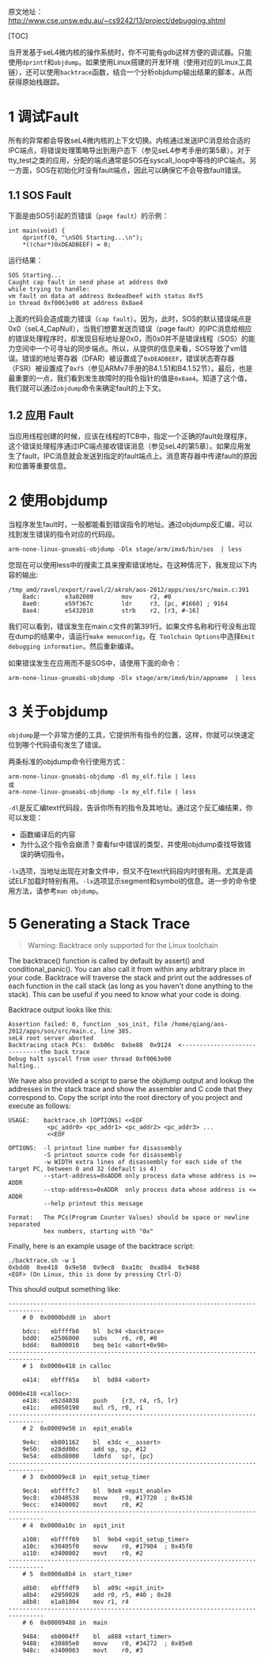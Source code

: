 原文地址：http://www.cse.unsw.edu.au/~cs9242/13/project/debugging.shtml

[TOC]

当开发基于seL4微内核的操作系统时，你不可能有gdb这样方便的调试器。只能使用`dprintf`和`objdump`。如果使用Linux搭建的开发环境（使用对应的Linux工具链），还可以使用`backtrace`函数，结合一个分析objdump输出结果的脚本，从而获得原始栈跟踪。

# 1 调试Fault

所有的异常都会导致seL4微内核的上下文切换。内核通过发送IPC消息给合适的IPC端点，将错误处理策略导出到用户态下（参见seL4参考手册的第5章）。对于tty_test之类的应用，分配的端点通常是SOS在syscall_loop中等待的IPC端点。另一方面，SOS在初始化时没有fault端点，因此可以确保它不会导致fault错误。

## 1.1 SOS Fault

下面是由SOS引起的页错误（`page fault`）的示例：

    int main(void) {  
        dprintf(0, "\nSOS Starting...\n");
        *((char*)0xDEADBEEF) = 0;

运行结果：

    SOS Starting...                                                                 
    Caught cap fault in send phase at address 0x0                                   
    while trying to handle:                                                         
    vm fault on data at address 0xdeadbeef with status 0xf5                         
    in thread 0xf0063e00 at address 0x8ae4

上面的代码会造成能力错误（`cap fault`）。因为，此时，SOS的默认错误端点是0x0（seL4_CapNull），当我们想要发送页错误（page fault）的IPC消息给相应的错误处理程序时，却发现目标地址是0x0，而0x0并不是错误线程（SOS）的能力空间中一个可寻址的同步端点。所以，从提供的信息来看，SOS导致了vm错误。错误的地址寄存器（DFAR）被设置成了`0xDEADBEEF`，错误状态寄存器（FSR）被设置成了`0xf5`（参见ARMv7手册的B4.1.51和B4.1.52节）。最后，也是最重要的一点，我们看到发生故障时的指令指针的值是`0x8ae4`。知道了这个值，我们就可以通过`objdump`命令来确定fault的上下文。

## 1.2 应用 Fault

当应用线程创建的时候，应该在线程的TCB中，指定一个正确的fault处理程序，这个错误处理程序通过IPC端点接收错误消息（参见seL4的第5章）。如果应用发生了fault，IPC消息就会发送到指定的fault端点上。消息寄存器中传递fault的原因和位置等重要信息。

# 2 使用objdump

当程序发生fault时，一般都能看到错误指令的地址。通过objdump反汇编，可以找到发生错误的指令对应的代码段。

    arm-none-linux-gnueabi-objdump -Dlx stage/arm/imx6/bin/sos  | less

您现在可以使用less中的搜索工具来搜索错误地址。在这种情况下，我发现以下内容的输出:

    /tmp_amd/ravel/export/ravel/2/akroh/aos-2012/apps/sos/src/main.c:391
        8adc:       e3a02000        mov     r2, #0
        8ae0:       e59f367c        ldr     r3, [pc, #1660] ; 9164 
        8ae4:       e5432010        strb    r2, [r3, #-16]

我们可以看到，错误发生在main.c文件的第391行。如果文件名称和行号没有出现在dump的结果中，请运行`make menuconfig`，在` Toolchain Options`中选择`Emit debugging information`，然后重新编译。

如果错误发生在应用而不是SOS中，请使用下面的命令：

    arm-none-linux-gnueabi-objdump -Dlx stage/arm/imx6/bin/appname  | less

# 3 关于objdump

`objdump`是一个非常方便的工具，它提供所有指令的位置，这样，你就可以快速定位到哪个代码语句发生了错误。

两条标准的objdump命令行使用方式：

    arm-none-linux-gnueabi-objdump -dl my_elf.file | less
    或
    arm-none-linux-gnueabi-objdump -lx my_elf.file | less

`-dl`是反汇编text代码段，告诉你所有的指令及其地址。通过这个反汇编结果，你可以发现：

* 函数编译后的内容
* 为什么这个指令会崩溃？查看fsr中错误的类型，并使用objdump查找导致错误的确切指令。
    
`-lx`选项，当地址出现在对象文件中，但又不在text代码段内时很有用。尤其是调试ELF加载时特别有用。`-lx`选项显示segment和symbol的信息。进一步的命令使用方法，请参考`man objdump`。

# 5 Generating a Stack Trace

> Warning: Backtrace only supported for the Linux toolchain

The backtrace() function is called by default by assert() and conditional_panic(). You can also call it from within any arbitrary place in your code. Backtrace will traverse the stack and print out the addresses of each function in the call stack (as long as you haven't done anything to the stack). This can be useful if you need to know what your code is doing.

Backtrace output looks like this:

    Assertion failed: 0, function _sos_init, file /home/qiang/aos-2012/apps/sos/src/main.c, line 385.
    seL4 root server aborted
    Backtracing stack PCs:  0xb06c  0xbe88  0x9124  <------------------------------the back trace
    Debug halt syscall from user thread 0xf0063e00
    halting..

We have also provided a script to parse the objdump output and lookup the addresses in the stack trace and show the assembler and C code that they correspond to. Copy the script into the root directory of you project and execute as follows:

    USAGE:    backtrace.sh [OPTIONS] <<EOF
               <pc_addr0> <pc_addr1> <pc_addr2> <pc_addr3> ...
               <<EOF

    OPTIONS:  -l printout line number for disassembly
              -S printout source code for disassembly
              -w WIDTH extra lines of disassembly for each side of the target PC, between 0 and 32 (default is 4)
              --start-address=0xADDR only process data whose address is >= ADDR
              --stop-address=0xADDR  only process data whose address is <= ADDR
              --help printout this message

    Format:   The PCs(Program Counter Values) should be space or newline separated
              hex numbers, starting with "0x"

Finally, here is an example usage of the backtrace script:

    ./backtrace.sh -w 1
    0xbdd0  0xe418  0x9e50  0x9ec8  0xa10c  0xa8b4  0x9488  
    <EOF> (On Linux, this is done by pressing Ctrl-D)

This should output something like:

    --------------------------------------------------------------------------------
        # 0  0x0000bdd0 in  abort                         

        bdcc:   ebffffb0    bl  bc94 <backtrace>
        bdd0:   e2506000    subs    r6, r0, #0
        bdd4:   0a000010    beq be1c <abort+0x98>
    --------------------------------------------------------------------------------
        # 1  0x0000e418 in calloc                        

        e414:   ebfff65a    bl  bd84 <abort>

    0000e418 <calloc>:
        e418:   e92d4038    push    {r3, r4, r5, lr}
        e41c:   e0050190    mul r5, r0, r1
    --------------------------------------------------------------------------------
        # 2  0x00009e50 in  epit_enable                   

        9e4c:   eb001162    bl  e3dc <__assert>
        9e50:   e28dd00c    add sp, sp, #12
        9e54:   e8bd8000    ldmfd   sp!, {pc}
    --------------------------------------------------------------------------------
        # 3  0x00009ec8 in  epit_setup_timer              

        9ec4:   ebffffc7    bl  9de8 <epit_enable>
        9ec8:   e3040538    movw    r0, #17720  ; 0x4538
        9ecc:   e3400002    movt    r0, #2
    --------------------------------------------------------------------------------
        # 4  0x0000a10c in  epit_init                     

        a108:   ebffff69    bl  9eb4 <epit_setup_timer>
        a10c:   e30405f0    movw    r0, #17904  ; 0x45f0
        a110:   e3400002    movt    r0, #2
    --------------------------------------------------------------------------------
        # 5  0x0000a8b4 in  start_timer                   

        a8b0:   ebfffdf9    bl  a09c <epit_init>
        a8b4:   e2850028    add r0, r5, #40 ; 0x28
        a8b8:   e1a01004    mov r1, r4
    --------------------------------------------------------------------------------
        # 6  0x00009488 in  main                          

        9484:   eb0004ff    bl  a888 <start_timer>
        9488:   e30805e0    movw    r0, #34272  ; 0x85e0
        948c:   e3400003    movt    r0, #3